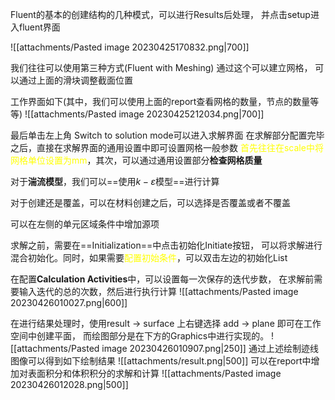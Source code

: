 Fluent的基本的创建结构的几种模式，可以进行Results后处理， 并点击setup进入fluent界面

![[attachments/Pasted image 20230425170832.png|700]]

我们往往可以使用第三种方式(Fluent with Meshing) 通过这个可以建立网格， 可以通过上面的滑块调整截面位置

工作界面如下(其中，我们可以使用上面的report查看网格的数量，节点的数量等等)
![[attachments/Pasted image 20230425212034.png|700]]

最后单击左上角 Switch to solution mode可以进入求解界面
在求解部分配置完毕之后，直接在求解界面的通用设置中即可设置网格一般参数
<mark style="background: transparent; color: yellow">首先往往在scale中将网格单位设置为mm</mark>，其次，可以通过通用设置部分**检查网格质量**


对于**湍流模型**，我们可以==使用$k-\varepsilon$模型==进行计算

对于创建还是覆盖，可以在材料创建之后，可以选择是否覆盖或者不覆盖

可以在左侧的单元区域条件中增加源项

求解之前，需要在==Initialization==中点击初始化Initiate按钮， 可以将求解进行混合初始化。同时，如果需要<mark style="background: transparent; color: yellow">配置初始条件</mark>，可以双击左边的初始化List

在配置**Calculation Activities**中，可以设置每一次保存的迭代步数， 在求解前需要输入迭代的总的次数，然后进行执行计算
![[attachments/Pasted image 20230426010027.png|600]]

在进行结果处理时，使用result -> surface 上右键选择 add -> plane 即可在工作空间中创建平面， 而绘图部分是在下方的Graphics中进行实现的。 
![[attachments/Pasted image 20230426010907.png|250]]
通过上述绘制迹线图像可以得到如下绘制结果
![[attachments/result.png|500]]
可以在report中增加对表面积分和体积积分的求解和计算
![[attachments/Pasted image 20230426012028.png|500]]
